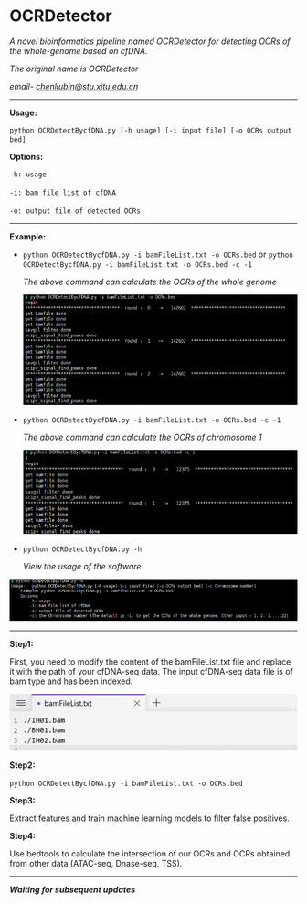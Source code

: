 # OCRDetector 
*A novel bioinformatics pipeline named OCRDetector for detecting OCRs of the whole-genome based on cfDNA.*  

*The original name is OCRDetector*

*email- chenliubin@stu.xjtu.edu.cn*  

------

**Usage:**   

```shell
python OCRDetectBycfDNA.py [-h usage] [-i input file] [-o OCRs output bed]
```

**Options:**

```shell
-h: usage

-i: bam file list of cfDNA

-o: output file of detected OCRs
```

------

**Example:** 

- `python OCRDetectBycfDNA.py -i bamFileList.txt -o OCRs.bed` or `python OCRDetectBycfDNA.py -i bamFileList.txt -o OCRs.bed -c -1`

  *The above command can calculate the OCRs of the whole genome*

  ![image-20210408220024041](./images/figure1.png)

- `python OCRDetectBycfDNA.py -i bamFileList.txt -o OCRs.bed -c -1`

  *The above command can calculate the OCRs of chromosome 1*

  ![image-20210408220409219](./images/figure1_2.png)

- `python OCRDetectBycfDNA.py -h`

  *View the usage of the software*

![image-20210408215235338](./images/figure2.png)

------

**Step1:**

First, you need to modify the content of the bamFileList.txt file and replace it with the path of your cfDNA-seq data. The input cfDNA-seq data file is of bam type and has been indexed.

![image-20210408213119734](./images/bamFilePaths.png)

**Step2:**

`python OCRDetectBycfDNA.py -i bamFileList.txt -o OCRs.bed`

**Step3:**

Extract features and train machine learning models to filter false positives.

**Step4:**

Use bedtools to calculate the intersection of our OCRs and OCRs obtained from other data (ATAC-seq, Dnase-seq, TSS).

------

***Waiting for subsequent updates***
